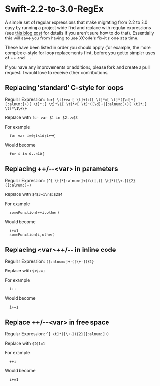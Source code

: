 # Swift-2.2-to-3.0-RegEx
A simple set of regular expressions that make migrating from 2.2 to 3.0 easy by running a project wide find and replace with regular expressions (see [this blog post](2016/3/23/quickly-dealing-with-swift-30s-removal-of-and-c-style-for-loops) for details if you aren't sure how to do that). Essentially this will save you from having to use XCode's fix-it's one at a time. 

These have been listed in order you should apply (for example, the more complex c-style for loop replacements first, before you get to simpler uses of ++ and --. 

If you have any improvements or additions, please fork and create a pull request. I would love to receive other contributions. 

## Replacing 'standard' C-style for loops
Regular Expression: `for[ \t]+var[ \t]+(i)[ \t]*=[ \t]*([\d]+|[:alnum:]+)[ \t]*;[ \t]*\1[ \t]*<[ \t]*([\d]+|[:alnum:]+)[ \t]*;[ \t]*\1\+\+`

Replace with `for var $1 in $2..<$3`

For example
```
  for var i=0;i<10;i++{
```

Would become
```
  for i in 0..<10{
```
  
## Replacing ++/--\<var> in parameters
Regular Expression: `(^[ \t]*[:alnum:]+)(\(|,)[ \t]*([\+-]){2}([:alnum:]+)`

Replace with `$4$3=1\n$1$2$4`

For example
```
  someFunction(++i,other)
```

Would become
```
  i+=1
  someFunction(i,other)
```

## Replacing \<var>++/-- in inline code
Regular Expression: `([:alnum:]+)([\+-]){2}`

Replace with `$1$2=1`

For example
```
  i++
```

Would become
```
  i+=1
```

## Replace ++/--\<var> in free space
Regular Expression: `^[ \t]*([\+-]){2}([:alnum:]+)`

Replace with `$2$1=1`

For example
```
  ++i
```  
Would become
```
  i+=1
```
